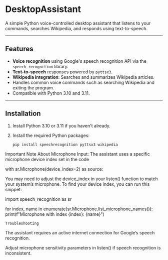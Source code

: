 # DesktopAssistant

A simple Python voice-controlled desktop assistant that listens to your commands, searches Wikipedia, and responds using text-to-speech.

---

## Features

- **Voice recognition** using Google's speech recognition API via the `speech_recognition` library.
- **Text-to-speech** responses powered by `pyttsx3`.
- **Wikipedia integration**: Searches and summarizes Wikipedia articles.
- Handles common voice commands such as searching Wikipedia and exiting the program.
- Compatible with Python 3.10 and 3.11.

---

## Installation

1. Install Python 3.10 or 3.11 if you haven't already.

2. Install the required Python packages:

   ```bash
   pip install speechrecognition pyttsx3 wikipedia

Important Note About Microphone Input:
The assistant uses a specific microphone device index set in the code

with sr.Microphone(device_index=2) as source:

You may need to adjust the device_index in your listen() function to match your system’s microphone. To find your device index, you can run this snippet:

import speech_recognition as sr

for index, name in enumerate(sr.Microphone.list_microphone_names()):
    print(f"Microphone with index {index}: {name}")

    Troubleshooting
The assistant requires an active internet connection for Google’s speech recognition.

Adjust microphone sensitivity parameters in listen() if speech recognition is inconsistent.
